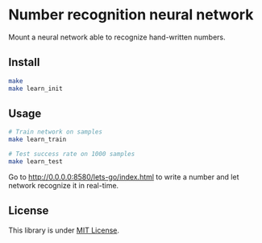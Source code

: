 Number recognition neural network
=================================

Mount a neural network able to recognize hand-written numbers.


## Install

``` bash
make
make learn_init
```


## Usage

``` bash
# Train network on samples
make learn_train

# Test success rate on 1000 samples
make learn_test
```

Go to http://0.0.0.0:8580/lets-go/index.html to write a number
and let network recognize it in real-time.


## License

This library is under [MIT License](LICENSE).
